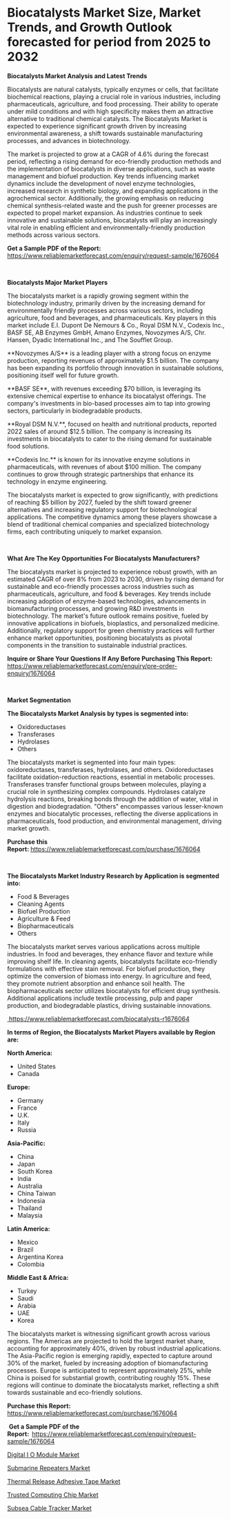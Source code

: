 <p><h1>Biocatalysts Market Size, Market Trends, and Growth Outlook forecasted for period from 2025 to 2032</h1></p><p><strong>Biocatalysts Market Analysis and Latest Trends</strong></p>
<p><p>Biocatalysts are natural catalysts, typically enzymes or cells, that facilitate biochemical reactions, playing a crucial role in various industries, including pharmaceuticals, agriculture, and food processing. Their ability to operate under mild conditions and with high specificity makes them an attractive alternative to traditional chemical catalysts. The Biocatalysts Market is expected to experience significant growth driven by increasing environmental awareness, a shift towards sustainable manufacturing processes, and advances in biotechnology.</p><p>The market is projected to grow at a CAGR of 4.6% during the forecast period, reflecting a rising demand for eco-friendly production methods and the implementation of biocatalysts in diverse applications, such as waste management and biofuel production. Key trends influencing market dynamics include the development of novel enzyme technologies, increased research in synthetic biology, and expanding applications in the agrochemical sector. Additionally, the growing emphasis on reducing chemical synthesis-related waste and the push for greener processes are expected to propel market expansion. As industries continue to seek innovative and sustainable solutions, biocatalysts will play an increasingly vital role in enabling efficient and environmentally-friendly production methods across various sectors.</p></p>
<p><strong>Get a Sample PDF of the Report:&nbsp;</strong> <a href="https://www.reliablemarketforecast.com/enquiry/request-sample/1676064?utm_campaign=2245&utm_medium=2&utm_source=Github&utm_content=ia&utm_term=31012025&utm_id=biocatalysts">https://www.reliablemarketforecast.com/enquiry/request-sample/1676064</a></p>
<p>&nbsp;</p>
<p><strong>Biocatalysts Major Market Players</strong></p>
<p><p>The biocatalysts market is a rapidly growing segment within the biotechnology industry, primarily driven by the increasing demand for environmentally friendly processes across various sectors, including agriculture, food and beverages, and pharmaceuticals. Key players in this market include E.I. Dupont De Nemours & Co., Royal DSM N.V., Codexis Inc., BASF SE, AB Enzymes GmbH, Amano Enzymes, Novozymes A/S, Chr. Hansen, Dyadic International Inc., and The Soufflet Group.</p><p>**Novozymes A/S** is a leading player with a strong focus on enzyme production, reporting revenues of approximately $1.5 billion. The company has been expanding its portfolio through innovation in sustainable solutions, positioning itself well for future growth.</p><p>**BASF SE**, with revenues exceeding $70 billion, is leveraging its extensive chemical expertise to enhance its biocatalyst offerings. The company's investments in bio-based processes aim to tap into growing sectors, particularly in biodegradable products.</p><p>**Royal DSM N.V.**, focused on health and nutritional products, reported 2022 sales of around $12.5 billion. The company is increasing its investments in biocatalysts to cater to the rising demand for sustainable food solutions.</p><p>**Codexis Inc.** is known for its innovative enzyme solutions in pharmaceuticals, with revenues of about $100 million. The company continues to grow through strategic partnerships that enhance its technology in enzyme engineering.</p><p>The biocatalysts market is expected to grow significantly, with predictions of reaching $5 billion by 2027, fueled by the shift toward greener alternatives and increasing regulatory support for biotechnological applications. The competitive dynamics among these players showcase a blend of traditional chemical companies and specialized biotechnology firms, each contributing uniquely to market expansion.</p></p>
<p>&nbsp;</p>
<p><strong>What Are The Key Opportunities For Biocatalysts Manufacturers?</strong></p>
<p><p>The biocatalysts market is projected to experience robust growth, with an estimated CAGR of over 8% from 2023 to 2030, driven by rising demand for sustainable and eco-friendly processes across industries such as pharmaceuticals, agriculture, and food & beverages. Key trends include increasing adoption of enzyme-based technologies, advancements in biomanufacturing processes, and growing R&D investments in biotechnology. The market's future outlook remains positive, fueled by innovative applications in biofuels, bioplastics, and personalized medicine. Additionally, regulatory support for green chemistry practices will further enhance market opportunities, positioning biocatalysts as pivotal components in the transition to sustainable industrial practices.</p></p>
<p><strong>Inquire or Share Your Questions If Any Before Purchasing This Report:</strong> <a href="https://www.reliablemarketforecast.com/enquiry/pre-order-enquiry/1676064?utm_campaign=2245&utm_medium=2&utm_source=Github&utm_content=ia&utm_term=31012025&utm_id=biocatalysts">https://www.reliablemarketforecast.com/enquiry/pre-order-enquiry/1676064</a></p>
<p>&nbsp;</p>
<p><strong>Market Segmentation</strong></p>
<p><strong>The Biocatalysts Market Analysis by types is segmented into:</strong></p>
<p><ul><li>Oxidoreductases</li><li>Transferases</li><li>Hydrolases</li><li>Others</li></ul></p>
<p><p>The biocatalysts market is segmented into four main types: oxidoreductases, transferases, hydrolases, and others. Oxidoreductases facilitate oxidation-reduction reactions, essential in metabolic processes. Transferases transfer functional groups between molecules, playing a crucial role in synthesizing complex compounds. Hydrolases catalyze hydrolysis reactions, breaking bonds through the addition of water, vital in digestion and biodegradation. "Others" encompasses various lesser-known enzymes and biocatalytic processes, reflecting the diverse applications in pharmaceuticals, food production, and environmental management, driving market growth.</p></p>
<p><strong>Purchase this Report:&nbsp;</strong><a href="https://www.reliablemarketforecast.com/purchase/1676064?utm_campaign=2245&utm_medium=2&utm_source=Github&utm_content=ia&utm_term=31012025&utm_id=biocatalysts">https://www.reliablemarketforecast.com/purchase/1676064</a></p>
<p>&nbsp;</p>
<p><strong>The Biocatalysts Market Industry Research by Application is segmented into:</strong></p>
<p><ul><li>Food & Beverages</li><li>Cleaning Agents</li><li>Biofuel Production</li><li>Agriculture & Feed</li><li>Biopharmaceuticals</li><li>Others</li></ul></p>
<p><p>The biocatalysts market serves various applications across multiple industries. In food and beverages, they enhance flavor and texture while improving shelf life. In cleaning agents, biocatalysts facilitate eco-friendly formulations with effective stain removal. For biofuel production, they optimize the conversion of biomass into energy. In agriculture and feed, they promote nutrient absorption and enhance soil health. The biopharmaceuticals sector utilizes biocatalysts for efficient drug synthesis. Additional applications include textile processing, pulp and paper production, and biodegradable plastics, driving sustainable innovations.</p></p>
<p><a href="https://www.reliablemarketforecast.com/biocatalysts-r1676064?utm_campaign=2245&utm_medium=2&utm_source=Github&utm_content=ia&utm_term=31012025&utm_id=biocatalysts">&nbsp;https://www.reliablemarketforecast.com/biocatalysts-r1676064</a></p>
<p><strong>In terms of Region, the Biocatalysts Market Players available by Region are:</strong></p>
<p>
    <p> <strong> North America: </strong>
        <ul>
            <li>United States</li>
            <li>Canada</li>
        </ul>
        </p> 
    <p> <strong> Europe: </strong>
        <ul>
            <li>Germany</li>
            <li>France</li>
            <li>U.K.</li>
            <li>Italy</li>
            <li>Russia</li>
        </ul>
        </p> 
    <p> <strong> Asia-Pacific: </strong>
        <ul>
            <li>China</li>
            <li>Japan</li>
            <li>South Korea</li>
            <li>India</li>
            <li>Australia</li>
            <li>China Taiwan</li>
            <li>Indonesia</li>
            <li>Thailand</li>
            <li>Malaysia</li>
        </ul>
        </p> 
    <p> <strong> Latin America: </strong>
        <ul>
            <li>Mexico</li>
            <li>Brazil</li>
            <li>Argentina Korea</li>
            <li>Colombia</li>
        </ul>
        </p> 
    <p> <strong> Middle East & Africa: </strong>
        <ul>
            <li>Turkey</li>
            <li>Saudi</li>
            <li>Arabia</li>
            <li>UAE</li>
            <li>Korea</li>
        </ul>
    </p>
    </p>
<p><p>The biocatalysts market is witnessing significant growth across various regions. The Americas are projected to hold the largest market share, accounting for approximately 40%, driven by robust industrial applications. The Asia-Pacific region is emerging rapidly, expected to capture around 30% of the market, fueled by increasing adoption of biomanufacturing processes. Europe is anticipated to represent approximately 25%, while China is poised for substantial growth, contributing roughly 15%. These regions will continue to dominate the biocatalysts market, reflecting a shift towards sustainable and eco-friendly solutions.</p></p>
<p><strong>Purchase this Report: </strong><a href="https://www.reliablemarketforecast.com/purchase/1676064?utm_campaign=2245&utm_medium=2&utm_source=Github&utm_content=ia&utm_term=31012025&utm_id=biocatalysts">https://www.reliablemarketforecast.com/purchase/1676064</a></p>
<p>&nbsp;<strong>Get a Sample PDF of the Report:&nbsp;&nbsp;</strong><a href="https://www.reliablemarketforecast.com/enquiry/request-sample/1676064?utm_campaign=2245&utm_medium=2&utm_source=Github&utm_content=ia&utm_term=31012025&utm_id=biocatalysts">https://www.reliablemarketforecast.com/enquiry/request-sample/1676064</a></p>
<p><strong></strong></p>
<p><p><a href="https://www.linkedin.com/pulse/market-forecasting-change-global-digital-i-o-module-dynamics-jnxjf?utm_campaign=2245&utm_medium=2&utm_source=Github&utm_content=ia&utm_term=31012025&utm_id=biocatalysts">Digital I O Module Market</a></p><p><a href="https://www.linkedin.com/pulse/market-dynamics-submarine-repeaters-projected-137-cagr-1b9ae?utm_campaign=2245&utm_medium=2&utm_source=Github&utm_content=ia&utm_term=31012025&utm_id=biocatalysts">Submarine Repeaters Market</a></p><p><a href="https://www.linkedin.com/pulse/overview-thermal-release-adhesive-tapemarket-industryshowing-9t5we?utm_campaign=2245&utm_medium=2&utm_source=Github&utm_content=ia&utm_term=31012025&utm_id=biocatalysts">Thermal Release Adhesive Tape Market</a></p><p><a href="https://www.linkedin.com/pulse/trusted-computing-chip-industry-report-revenue-forecast-market-syomf?utm_campaign=2245&utm_medium=2&utm_source=Github&utm_content=ia&utm_term=31012025&utm_id=biocatalysts">Trusted Computing Chip Market</a></p><p><a href="https://www.linkedin.com/pulse/comprehensive-analysis-subsea-cable-tracker-market-projected-cklpe?utm_campaign=2245&utm_medium=2&utm_source=Github&utm_content=ia&utm_term=31012025&utm_id=biocatalysts">Subsea Cable Tracker Market</a></p></p>